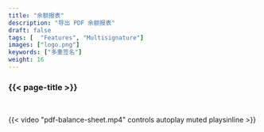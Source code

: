 ```yaml
---
title: "余额报表"
description: "导出 PDF 余额报表"
draft: false
tags: [  "Features", "Multisignature"]
images: ["logo.png"]
keywords: ["多重签名"]
weight: 16
---
```


### {{< page-title >}} 
<!-- {{< page-description >}}  -->

<br>


{{< video "pdf-balance-sheet.mp4" controls  autoplay muted playsinline >}}